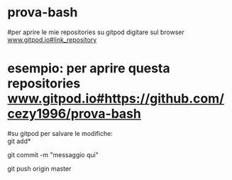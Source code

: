 # prova-bash
#per aprire le mie repositories su gitpod digitare sul browser www.gitpod.io#link_repository
# esempio: per aprire questa repositories www.gitpod.io#https://github.com/cezy1996/prova-bash

#su gitpod per salvare le modifiche:  
git add*

git commit -m "messaggio qui"

git push origin master
